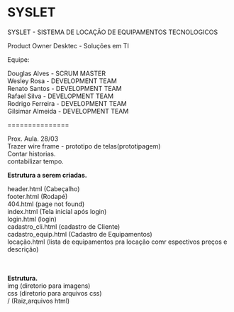 SYSLET
======

SYSLET - SISTEMA DE LOCAÇÂO DE EQUIPAMENTOS TECNOLOGICOS


Product Owner Desktec - Soluções em TI

Equipe:

Douglas Alves - SCRUM MASTER <br>
Wesley Rosa -  DEVELOPMENT TEAM  <br>
Renato Santos - DEVELOPMENT TEAM <br>
Rafael Silva - DEVELOPMENT TEAM <br>
Rodrigo Ferreira - DEVELOPMENT TEAM <br>
Gilsimar Almeida - DEVELOPMENT TEAM <br>


===============

Prox. Aula. 28/03<br>
Trazer wire frame - prototipo de telas(prototipagem)<br>
Contar historias.<br>
contabilizar tempo.<br>


<b>Estrutura a serem criadas.</b><br>

header.html (Cabeçalho) <br>
footer.html (Rodapé) <br>
404.html (page not found) <br>
index.html  (Tela inicial após login) <br>
login.html (login) <br>
cadastro_cli.html (cadastro de Cliente) <br>
cadastro_equip.html (Cadastro de Equipamentos) <br>
locação.html (lista de equipamentos pra locação comr espectivos preços e descrição) <br><br><br>

<b>Estrutura.</b><br>
img (diretorio para imagens) <br>
css (diretorio para arquivos css) <br>
/ (Raiz,arquivos html)
